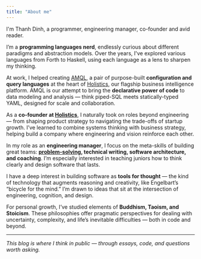 ```yaml
---
title: "About me"
---
```

I'm Thanh Dinh, a programmer, engineering manager, co-founder and avid reader.

I’m a **programming languages nerd**, endlessly curious about different paradigms and abstraction models. Over the years, I've explored various languages from Forth to Haskell, using each language as a lens to sharpen my thinking.

At work, I helped creating [AMQL](https://docs.holistics.io/as-code/amql/), a pair of purpose-built **configuration and query languages** at the heart of [Holistics](https://holistics.io), our flagship business intelligence platform. AMQL is our attempt to bring the **declarative power of code** to data modeling and analysis — think piped-SQL meets statically-typed YAML, designed for scale and collaboration.

As a **co-founder at [Holistics](https://holistics.io)**, I naturally took on roles beyond engineering — from shaping product strategy to navigating the trade-offs of startup growth. I’ve learned to combine systems thinking with business strategy, helping build a company where engineering and vision reinforce each other.

In my role as an **engineering manager**, I focus on the meta-skills of building great teams: **[problem-solving](/tags/problem-solving), technical writing, software architecture, and coaching**. I’m especially interested in teaching juniors how to think clearly and design software that lasts.

I have a deep interest in building software as **tools for thought** — the kind of technology that augments reasoning and creativity, like Engelbart’s “bicycle for the mind.” I’m drawn to ideas that sit at the intersection of engineering, cognition, and design.

For personal growth, I’ve studied elements of **Buddhism, Taoism, and Stoicism**. These philosophies offer pragmatic perspectives for dealing with uncertainty, complexity, and life’s inevitable difficulties — both in code and beyond.

---

*This blog is where I think in public — through essays, code, and questions worth asking.*
